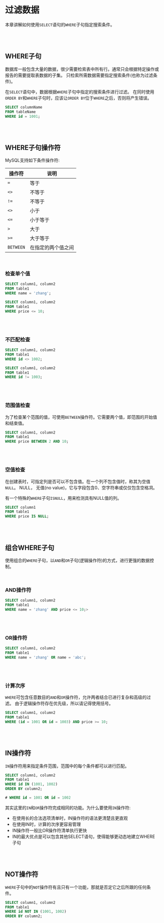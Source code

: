 # 过滤数据

本章讲解如何使用`SELECT`语句的`WHERE`子句指定搜索条件。


<br/>
<br/>


## WHERE子句

数据库一般包含大量的数据，很少需要检索表中所有行。通常只会根据特定操作或报告的需要提取表数据的子集。
只检索所需数据需要指定搜索条件(也称为过滤条件)。

在`SELECT`语句中，数据根据`WHERE`子句中指定的搜索条件进行过滤。
在同时使用`ORDER BY`和`WHERE`子句时，应该让`ORDER BY`位于`WHERE`之后，否则将产生错误。

```sql
SELECT columnName
FROM tableName
WHERE id = 1001;
```


<br/>
<br/>


## WHERE子句操作符

MySQL支持如下条件操作符:

| 操作符 | 说明 |
| - | - |
| `=` | 等于 |
| `<>` | 不等于 |
| `!=` | 不等于 |
| `<>` | 小于 |
| `<=` | 小于等于 |
| `>` | 大于 |
| `>=` | 大于等于 |
| `BETWEEN` | 在指定的两个值之间 |

<br/>


### 检查单个值

```sql
SELECT column1, column2
FROM table1
WHERE name = 'zhang';

SELECT column1, column2
FROM table1
WHERE price <= 10;

```


<br/>
<br/>


### 不匹配检查

```sql
SELECT column1, column2
FROM table1
WHERE id <> 1002;

SELECT column1, column2
FROM table1
WHERE id != 1003;

```


<br/>
<br/>


### 范围值检查

为了检查某个范围的值，可使用`BETWEEN`操作符。它需要两个值，即范围的开始值和结束值。

```sql
SELECT column1, column2
FROM table1
WHERE price BETWEEN 2 AND 10;

```


<br/>
<br/>


### 空值检查

在创建表时，可指定列是否可以不包含值。在一个列不包含值时，称其为空值`NULL`。
NULL， 无值(no value)，它与字段包含0、空字符串或仅仅包含空格㓊。

有一个特殊的`WHERE`子句`ISNULL`，用来检测具有NULL值的列。

```sql
SELECT column1
FROM table1
WHERE price IS NULL;
```


<br/>
<br/>


## 组合WHERE子句

使用组合的`WHERE`子句，以`AND`和`OR`子句(逻辑操作符)的方式，进行更强的数据控制。


<br/>


### AND操作符

```sql
SELECT column1, column2
FROM table1
WHERE name = 'zhang' AND price <= 10;>
```


<br/>
<br/>


### OR操作符

```sql
SELECT column1, column2
FROM table1
WHERE name = 'zhang' OR name = 'abc';
```


<br/>
<br/>


### 计算次序

`WHERE`可包含任意数目的`AND`和`OR`操作符，允许两者结合已进行复杂和高级的过滤。
由于逻辑操作符存在优先级，所以请记得使用括号。

```sql
SELECT column1, column2
FROM table1
WHERE (id = 1001 OR id = 1003) AND price >= 10;
```


<br/>
<br/>


## IN操作符

`IN`操作符用来指定条件范围，范围中的每个条件都可以进行匹配。

```sql
SELECT column1, column2
FROM table1
WHERE id IN (1001, 1002)
ORDER BY column2;

# WHERE id = 1001 OR id = 1002
```

其实这里的`IN`和`OR`操作符完成相同的功能。为什么要使用`IN`操作符:
- 在使用长的合法选项清单时，IN操作符的语法更清楚且更直观
- 在使用IN时，计算的次序更容易管理
- IN操作符一般比OR操作符清单执行更快
- IN的最大优点是可以包含其他SELECT语句，使得能够更动态地建立WHERE子句


<br/>
<br/>


## NOT操作符

`WHERE`子句中的`NOT`操作符有且只有一个功能，那就是否定它之后所跟的任何条件。

```sql
SELECT column1, column2
FROM table1
WHERE id NOT IN (1001, 1002)
ORDER BY column2;
```
